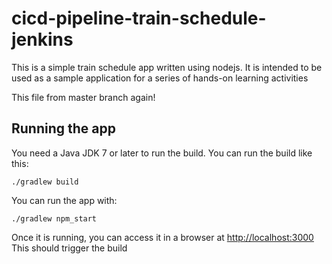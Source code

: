 # cicd-pipeline-train-schedule-jenkins

This is a simple train schedule app written using nodejs. It is intended to be used as a sample application for a series of hands-on learning activities


This file from master branch again!

## Running the app

You need a Java JDK 7 or later to run the build. You can run the build like this:

    ./gradlew build

You can run the app with:

    ./gradlew npm_start

Once it is running, you can access it in a browser at [http://localhost:3000](http://localhost:3000)
This should trigger the build
